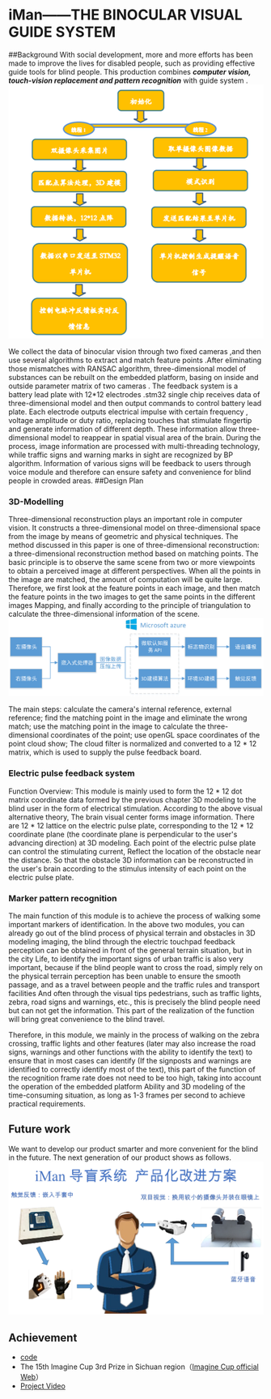 # iMan——THE BINOCULAR VISUAL GUIDE SYSTEM
##Background
With social development, more and more efforts has been made to improve the lives for disabled people, such as providing effective guide tools  for blind people. This production combines ***computer vision, touch-vision replacement and pattern recognition*** with guide system .
 ![](./Display/framwork.jpg)

We collect the data of binocular vision through two fixed cameras ,and then use several algorithms to extract and match feature points .After eliminating those mismatches with RANSAC algorithm, three-dimensional model of substances can be rebuilt on the embedded platform, basing on inside and outside parameter matrix of two cameras . 
The feedback system is a battery lead plate with 12*12 electrodes .stm32 single chip receives data of three-dimensional model and then output commands to control battery lead plate. Each electrode outputs electrical impulse with certain frequency , voltage amplitude or duty ratio, replacing touches that stimulate fingertip and generate information of different depth. These information allow three-dimensional model to reappear in spatial visual area of the brain. During the process, image information are processed with multi-threading technology, while traffic signs and warning marks in sight are recognized by BP algorithm. Information of various signs will be feedback to users through voice module and therefore can ensure safety and convenience for blind people in crowded areas.
##Design Plan
### 3D-Modelling
   Three-dimensional reconstruction plays an important role in computer vision. It constructs a three-dimensional model on three-dimensional space from the image by means of geometric and physical techniques. The method discussed in this paper is one of three-dimensional reconstruction: a three-dimensional reconstruction method based on matching points. The basic principle is to observe the same scene from two or more viewpoints to obtain a perceived image at different perspectives. When all the points in the image are matched, the amount of computation will be quite large. Therefore, we first look at the feature points in each image, and then match the feature points in the two images to get the same points in the different images Mapping, and finally according to the principle of triangulation to calculate the three-dimensional information of the scene.
 ![](./Display/Process.png)

   The main steps: calculate the camera's internal reference, external reference; find the matching point in the image and eliminate the wrong match; use the matching point in the image to calculate the three-dimensional coordinates of the point; use openGL space coordinates of the point cloud show; The cloud filter is normalized and converted to a 12 * 12 matrix, which is used to supply the pulse feedback board.
### Electric pulse feedback system
   Function Overview: This module is mainly used to form the 12 * 12 dot matrix coordinate data formed by the previous chapter 3D modeling to the blind user in the form of electrical stimulation. According to the above visual alternative theory, The brain visual center forms image information. There are 12 * 12 lattice on the electric pulse plate, corresponding to the 12 * 12 coordinate plane (the coordinate plane is perpendicular to the user's advancing direction) at 3D modeling. Each point of the electric pulse plate can control the stimulating current, Reflect the location of the obstacle near the distance. So that the obstacle 3D information can be reconstructed in the user's brain according to the stimulus intensity of each point on the electric pulse plate.
### Marker pattern recognition
   The main function of this module is to achieve the process of walking some important markers of identification. In the above two modules, you can already go out of the blind process of physical terrain and obstacles in 3D modeling imaging, the blind through the electric touchpad feedback perception can be obtained in front of the general terrain situation, but in the city Life, to identify the important signs of urban traffic is also very important, because if the blind people want to cross the road, simply rely on the physical terrain perception has been unable to ensure the smooth passage, and as a travel between people and the traffic rules and transport facilities And often through the visual tips pedestrians, such as traffic lights, zebra, road signs and warnings, etc., this is precisely the blind people need but can not get the information. This part of the realization of the function will bring great convenience to the blind travel.

Therefore, in this module, we mainly in the process of walking on the zebra crossing, traffic lights and other features (later may also increase the road signs, warnings and other functions with the ability to identify the text) to ensure that in most cases can identify (If the signposts and warnings are identified to correctly identify most of the text), this part of the function of the recognition frame rate does not need to be too high, taking into account the operation of the embedded platform Ability and 3D modeling of the time-consuming situation, as long as 1-3 frames per second to achieve practical requirements.

## Future work
We want to develop our product smarter and more convenient for the blind in the future. The next generation of our product shows as follows.
 ![](./Display/Product.png)

## Achievement
* [code](./code/)
* The 15th  Imagine Cup 3rd  Prize in Sichuan region（[Imagine Cup official Web](https://imagine.microsoft.com/zh-cn/Events?id=0&skillLevel=0)）
* [Project Video](https://pan.baidu.com/s/1dDWjT_6zTjYLYlm1twO7BQ?errno=0&errmsg=Auth%20Login%20Sucess&&bduss=&ssnerror=0&traceid=)

